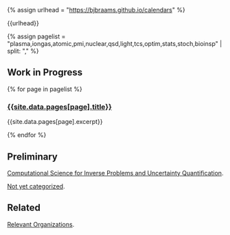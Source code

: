 <head>
  <link rel="stylesheet" href="assets/style.css">
  <meta name="google-site-verification" content="-TclahrTImXSL7tMHLFb3wUP8ne2e1MvaT5MyUA5msA" />
</head>

{% assign urlhead = "https://bjbraams.github.io/calendars" %}

{{urlhead}}

{% assign pagelist = "plasma,iongas,atomic,pmi,nuclear,qsd,light,tcs,optim,stats,stoch,bioinsp" | split: "," %}

## Work in Progress

{% for page in pagelist %}

### [{{site.data.pages[page].title}}]({{urlhead}}/{{page}})

{{site.data.pages[page].excerpt}}

{% endfor %}

## Preliminary

[Computational Science for Inverse Problems and Uncertainty Quantification]().

[Not yet categorized]({{urlhead}}/inprogress).

## Related

[Relevant Organizations]({{urlhead}}/orgs).
